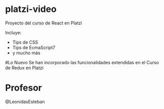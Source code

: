 # platzi-video
Proyecto del curso de React en Platzi

Incluye:
- Tips de CSS
- Tips de EcmaScript7
- y mucho más

#Lo Nuevo
Se han incorporado las funcionalidades
extendidas en el Curso de Redux en Platzi

# Profesor
@LeonidasEsteban
